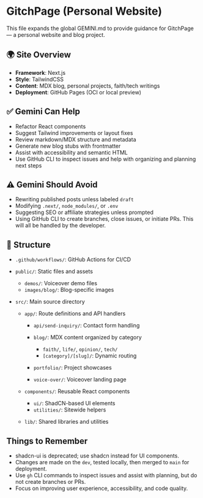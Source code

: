 ﻿# GitchPage (Personal Website)

This file expands the global GEMINI.md to provide guidance for GitchPage — a personal website and blog project.

## 🌍 Site Overview

- **Framework**: Next.js
- **Style**: TailwindCSS
- **Content**: MDX blog, personal projects, faith/tech writings
- **Deployment**: GitHub Pages (OCI or local preview)

## ✅ Gemini Can Help

- Refactor React components
- Suggest Tailwind improvements or layout fixes
- Review markdown/MDX structure and metadata
- Generate new blog stubs with frontmatter
- Assist with accessibility and semantic HTML
- Use GitHub CLI to inspect issues and help with organizing and planning next steps

## ⚠️ Gemini Should Avoid

- Rewriting published posts unless labeled `draft`
- Modifying `.next/`, `node_modules/`, or `.env`
- Suggesting SEO or affiliate strategies unless prompted
- Using GitHub CLI to create branches, close issues, or initiate PRs. This will all be handled by the developer.

## 📁 Structure

- `.github/workflows/`: GitHub Actions for CI/CD
- `public/`: Static files and assets

  - `demos/`: Voiceover demo files
  - `images/blog/`: Blog-specific images

- `src/`: Main source directory

  - `app/`: Route definitions and API handlers

    - `api/send-inquiry/`: Contact form handling
    - `blog/`: MDX content organized by category

      - `faith/`, `life/`, `opinion/`, `tech/`
      - `[category]/[slug]/`: Dynamic routing

    - `portfolio/`: Project showcases
    - `voice-over/`: Voiceover landing page

  - `components/`: Reusable React components

    - `ui/`: ShadCN-based UI elements
    - `utilities/`: Sitewide helpers

  - `lib/`: Shared libraries and utilities

## Things to Remember

- shadcn-ui is deprecated; use shadcn instead for UI components.
- Changes are made on the `dev`, tested locally, then merged to `main` for deployment.
- Use `gh` CLI commands to inspect issues and assist with planning, but do not create branches or PRs.
- Focus on improving user experience, accessibility, and code quality.
